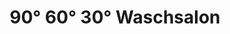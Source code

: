 ---
title: "90° 60° 30° Waschsalon"
url: /bremerhaven/90deg-60deg-30deg-waschsalon/
shop: Wäscherei
---